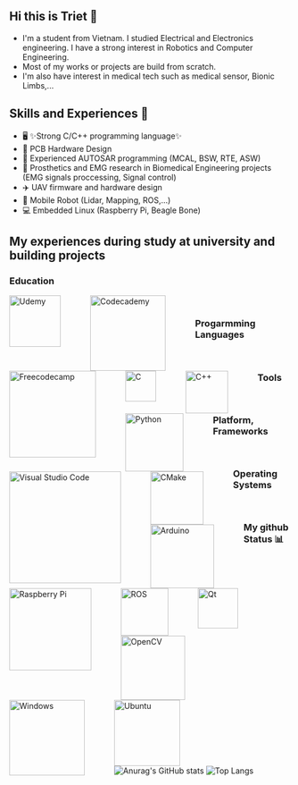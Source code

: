 ## Hi this is Triet 👋
- I'm a student from Vietnam. I studied Electrical and Electronics engineering. I have a strong interest in Robotics and Computer Engineering.
- Most of my works or projects are build from scratch.
- I'm also have interest in medical tech such as medical sensor, Bionic Limbs,...
## Skills and Experiences 📖
  - 🖥️ ✨Strong C/C++ programming language✨
  - 🔬 PCB Hardware Design 
  - 🚗 Experienced AUTOSAR programming (MCAL, BSW, RTE, ASW)
  - 🦾 Prosthetics and EMG research in Biomedical Engineering projects (EMG signals proccessing, Signal control)
  - ✈️ UAV firmware and hardware design
  - 🤖 Mobile Robot (Lidar, Mapping, ROS,...)
  - 💻 Embedded Linux (Raspberry Pi, Beagle Bone)
## My experiences during study at university and building projects 
### Education 
<img align="left" alt="Udemy" width="92px" style="padding-right:50px;" src="https://img.shields.io/badge/Udemy-A435F0?style=for-the-badge&logo=Udemy&logoColor=white"/>
<img align="left" alt="Codecademy" width="135px" style="padding-right:50px;" src="https://img.shields.io/badge/Codecademy-FFF0E5?style=for-the-badge&logo=codecademy&logoColor=1F243A"/>
<img align="left" alt="Freecodecamp" width="155px" style="padding-right:50px;" src="https://img.shields.io/badge/Freecodecamp-%23123.svg?&style=for-the-badge&logo=freecodecamp&logoColor=green"/>
<br/>

### Progarmming Languages
<img align="left" alt="C" width="55px" style="padding-right:50px;" src="https://img.shields.io/badge/c-%2300599C.svg?style=for-the-badge&logo=c&logoColor=white"/>
<img align="left" alt="C++" width="76px" style="padding-right:50px;" src="https://img.shields.io/badge/c++-%2300599C.svg?style=for-the-badge&logo=c%2B%2B&logoColor=white"/>
<img align="left" alt="Python" width="104px" style="padding-right:50px;" src="https://img.shields.io/badge/python-3670A0?style=for-the-badge&logo=python&logoColor=ffdd54"/>
<br/>

### Tools
<img align="left" alt="Visual Studio Code" width="200px" style="padding-right:50px;" src="https://img.shields.io/badge/Visual%20Studio%20Code-0078d7.svg?style=for-the-badge&logo=visual-studio-code&logoColor=white"/>
<img align="left" alt="CMake" width="95px" style="padding-right:50px;" src="https://img.shields.io/badge/CMake-%23008FBA.svg?style=for-the-badge&logo=cmake&logoColor=white"/>
<img align="left" alt="Arduino" width="114px" style="padding-right:50px;" src="https://img.shields.io/badge/-Arduino-00979D?style=for-the-badge&logo=Arduino&logoColor=white"/>
<img align="left" alt="Raspberry Pi" width="147px" style="padding-right:50px;" src="https://img.shields.io/badge/-RaspberryPi-C51A4A?style=for-the-badge&logo=Raspberry-Pi"/>
<br/>

### Platform, Frameworks
<img align="left" alt="ROS" width="85px" style="padding-right:50px;" src="https://img.shields.io/badge/ros-%230A0FF9.svg?style=for-the-badge&logo=ros&logoColor=white"/>
<img align="left" alt="Qt" width="72px" style="padding-right:50px;" src="https://img.shields.io/badge/Qt-%23217346.svg?style=for-the-badge&logo=Qt&logoColor=white"/>
<img align="left" alt="OpenCV" width="115px" style="padding-right:50px;" src="https://img.shields.io/badge/opencv-%23white.svg?style=for-the-badge&logo=opencv&logoColor=white"/>

<br/>

### Operating Systems
<img align="left" alt="Windows" width="135px" style="padding-right:50px;" src="https://img.shields.io/badge/Windows-0078D6?style=for-the-badge&logo=windows&logoColor=white"/>
<img align="left" alt="Ubuntu" width="118px" style="padding-right:50px;" src="https://img.shields.io/badge/Ubuntu-E95420?style=for-the-badge&logo=ubuntu&logoColor=white"/>
<br/>

### My github Status 📊
![Anurag's GitHub stats](https://github-readme-stats.vercel.app/api?username=trietmt9&show_icons=true&theme=react)
![Top Langs](https://github-readme-stats.vercel.app/api/top-langs/?username=trietmt9&layout=compact)

